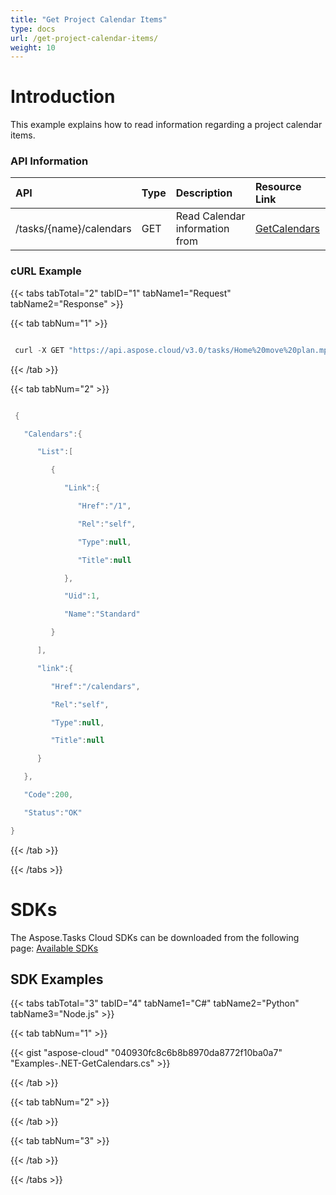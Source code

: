 ```yaml
---
title: "Get Project Calendar Items"
type: docs
url: /get-project-calendar-items/
weight: 10
---
```


# **Introduction**
This example explains how to read information regarding a project calendar items. 
### **API Information**

|**API**|**Type**|**Description**|**Resource Link**|
| :- | :- | :- | :- |
|/tasks/{name}/calendars|GET|Read Calendar information from|[GetCalendars](https://apireference.aspose.cloud/tasks/#/TasksCalendar/GetCalendars)|
### **cURL Example**
{{< tabs tabTotal="2" tabID="1" tabName1="Request" tabName2="Response" >}}

{{< tab tabNum="1" >}}

```java

 curl -X GET "https://api.aspose.cloud/v3.0/tasks/Home%20move%20plan.mpp/calendars" -H "accept: application/json" -H "authorization: Bearer eyJhbGciOiJSUzI1NiIsInR5cCI6IkpXVCJ9.eyJuYmYiOjE1NjMzMDY0MTgsImV4cCI6MTU2MzM5MjgxOCwiaXNzIjoiaHR0cHM6Ly9hcGkuYXNwb3NlLmNsb3VkIiwiYXVkIjpbImh0dHBzOi8vYXBpLmFzcG9zZS5jbG91ZC9yZXNvdXJjZXMiLCJhcGkucGxhdGZvcm0iLCJhcGkucHJvZHVjdHMiXSwiY2xpZW50X2lkIjoiOWYwYjI2ZDEtMGYxZi00MDNiLTliYTQtMTMzMzk4MGFjNmRiIiwiY2xpZW50X2lkU3J2SWQiOiIiLCJzY29wZSI6WyJhcGkucGxhdGZvcm0iLCJhcGkucHJvZHVjdHMiXX0.MsIBVeVaYmx2nl8SQwNDxh1VbqojZgx287czkTUQp281ps55UnLoecpyiVJrSOKJooppGt\_dTnugj3ia8eO0eRww3OA1vDsiEje5asZGAnLL4AUeM\_2ka9n00UGzASWzuG5V4IuZir4TzpyveEYHWKER8XSyNF4JJ\_qD-09TqdLOFQAF2RPN0zFKT-HQ-Ja7d4ODyyob2eU3-6ezaxfPm5YT\_SnR8xPjLM\_CvtqvJROQOo9oQk6nnDal4lKDVmJ6iMo9B9Sg0gEY6Vg54Cr9fIHhuZLe7yJAwgSjJEBJ2c\_BWMsAdcjtCXwd9LPxWeCPD9kHYu6-9GvrC7XZ8blCqg"

```

{{< /tab >}}

{{< tab tabNum="2" >}}

```java

 {

   "Calendars":{

      "List":[

         {

            "Link":{

               "Href":"/1",

               "Rel":"self",

               "Type":null,

               "Title":null

            },

            "Uid":1,

            "Name":"Standard"

         }

      ],

      "link":{

         "Href":"/calendars",

         "Rel":"self",

         "Type":null,

         "Title":null

      }

   },

   "Code":200,

   "Status":"OK"

}

```

{{< /tab >}}

{{< /tabs >}}
# **SDKs**
The Aspose.Tasks Cloud SDKs can be downloaded from the following page: [Available SDKs](/available-sdks/)
## **SDK Examples**
{{< tabs tabTotal="3" tabID="4" tabName1="C#" tabName2="Python" tabName3="Node.js" >}}

{{< tab tabNum="1" >}}

{{< gist "aspose-cloud" "040930fc8c6b8b8970da8772f10ba0a7" "Examples-.NET-GetCalendars.cs" >}}

{{< /tab >}}

{{< tab tabNum="2" >}}

{{< /tab >}}

{{< tab tabNum="3" >}}

{{< /tab >}}

{{< /tabs >}}
